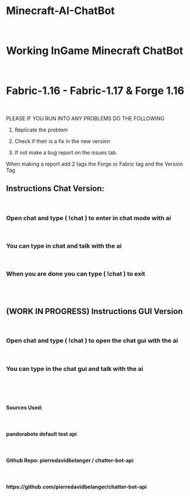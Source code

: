 # Minecraft-AI-ChatBot
<br>
<h1> Working InGame Minecraft ChatBot</h1>
<br>
<h1> Fabric-1.16 - Fabric-1.17  & Forge 1.16</h1>
<br>

PLEASE IF YOU RUN INTO ANY PROBLEMS DO THE FOLLOWING

1. Replicate the problem

2. Check if their is a fix in the new version

3. If not make a bug report on the issues tab. 

When making a report add 2 tags the Forge or Fabric tag and the Version Tag 
<br>
<h2> Instructions Chat Version:</h2>
<br>
<h3> Open chat and type ( !chat ) to enter in chat mode with ai</h3>
<br> 
<h3> You can type in chat and talk with the ai</h3>
<br>
<h3> When you are done you can type ( !chat ) to exit</h3>
<br>
<br> 
<h2> (WORK IN PROGRESS) Instructions GUI Version</h3>
<br>
<h3> Open chat and type ( !chat ) to open the chat gui with the ai</h3>
<br> 
<h3> You can type in the chat gui and talk with the ai</h3>
<br>
<br>
<br> 
<h4> Sources Used:</h4>
<br>
<h4> pandorabots default test api</h4>
<br>
<h4> Github Repo: pierredavidbelanger / chatter-bot-api </h4>
<br>
<h4> https://github.com/pierredavidbelanger/chatter-bot-api </h4>

